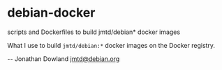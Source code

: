 # debian-docker
scripts and Dockerfiles to build jmtd/debian* docker images

What I use to build `jmtd/debian:*` docker images on the Docker registry.

 -- Jonathan Dowland <jmtd@debian.org>
